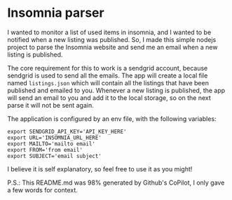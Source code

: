 # Insomnia parser

I wanted to monitor a list of used items in insomnia, and I wanted to be notified when a new listing was published. So, I made this simple nodejs project to parse the Insomnia website and send me an email when a new listing is published.

The core requirement for this to work is a sendgrid account, because sendgrid is used to send all the emails. The app will create a local file named `listings.json` which will contain all the listings that have been published and emailed to you. Whenever a new listing is published, the app will send an email to you and add it to the local storage, so on the next parse it will not be sent again.

The application is configured by an env file, with the following variables:

```
export SENDGRID_API_KEY='API_KEY_HERE'
export URL='INSOMNIA_URL_HERE'
export MAILTO='mailto email'
export FROM='from email'
export SUBJECT='email subject'
```

I believe it is self explanatory, so feel free to use it as you might!

P.S.: This README.md was 98% generated by Github's CoPilot, I only gave a few words for context.
